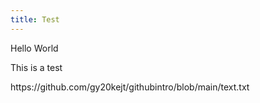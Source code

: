 ```yaml
---
title: Test
---
```



Hello World

This is a test

<link> https://github.com/gy20kejt/githubintro/blob/main/text.txt
</link>